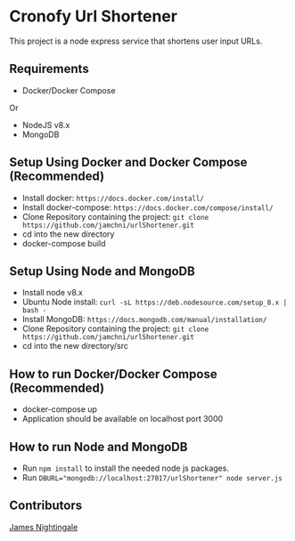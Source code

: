 # Cronofy Url Shortener
This project is a node express service that shortens user input URLs.

## Requirements
* Docker/Docker Compose

Or

* NodeJS v8.x
* MongoDB

## Setup Using Docker and Docker Compose (Recommended)
* Install docker: `https://docs.docker.com/install/`
* Install docker-compose: `https://docs.docker.com/compose/install/`
* Clone Repository containing the project: `git clone https://github.com/jamchni/urlShortener.git`
* cd into the new directory
* docker-compose build

## Setup Using Node and MongoDB
* Install node v8.x 
* Ubuntu Node install: `curl -sL https://deb.nodesource.com/setup_8.x | bash -`
* Install MongoDB: `https://docs.mongodb.com/manual/installation/`
* Clone Repository containing the project: `git clone https://github.com/jamchni/urlShortener.git`
* cd into the new directory/src

## How to run Docker/Docker Compose (Recommended)
* docker-compose up
* Application should be available on localhost port 3000

## How to run Node and MongoDB
* Run `npm install` to install the needed node js packages.
* Run `DBURL="mongodb://localhost:27017/urlShortener" node server.js`

## Contributors
[James Nightingale](https://github.com/jamchni)